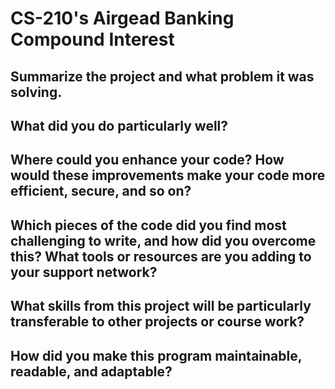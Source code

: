 # CS-210's Airgead Banking Compound Interest

## Summarize the project and what problem it was solving.



## What did you do particularly well?



## Where could you enhance your code? How would these improvements make your code more efficient, secure, and so on?



## Which pieces of the code did you find most challenging to write, and how did you overcome this? What tools or resources are you adding to your support network?



## What skills from this project will be particularly transferable to other projects or course work?



## How did you make this program maintainable, readable, and adaptable?


